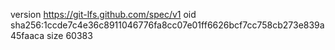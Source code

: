 version https://git-lfs.github.com/spec/v1
oid sha256:1ccde7c4e36c8911046776fa8cc07e01ff6626bcf7cc758cb273e839a45faaca
size 60383
